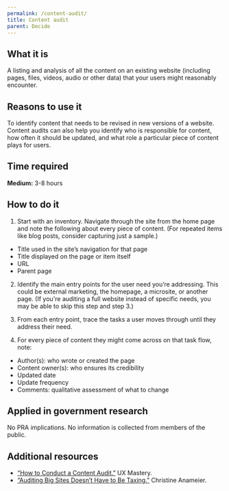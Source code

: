 ```yaml
---
permalink: /content-audit/
title: Content audit
parent: Decide
---
```


## What it is

A listing and analysis of all the content on an existing website (including pages, files, videos, audio or other data) that your users might reasonably encounter.

## Reasons to use it

To identify content that needs to be revised in new versions of a website. Content audits can also help you identify who is responsible for content, how often it should be updated, and what role a particular piece of content plays for users.

## Time required

**Medium:** 3-8 hours

## How to do it

1. Start with an inventory. Navigate through the site from the home page and note the following about every piece of content. (For repeated items like blog posts, consider capturing just a sample.)
 - Title used in the site’s navigation for that page
 - Title displayed on the page or item itself
 - URL
 - Parent page

2. Identify the main entry points for the user need you’re addressing. This could be external marketing, the homepage, a microsite, or another page. (If you're auditing a full website instead of specific needs, you may be able to skip this step and step 3.)

3. From each entry point, trace the tasks a user moves through until they address their need.

4. For every piece of content they might come across on that task flow, note:
 - Author(s): who wrote or created the page
 - Content owner(s): who ensures its credibility
 - Updated date
 - Update frequency
 - Comments: qualitative assessment of what to change

## Applied in government research

No PRA implications. No information is collected from members of the public.

## Additional resources
- [“How to Conduct a Content Audit.”](http://uxmastery.com/how-to-conduct-a-content-audit/) UX Mastery.
- [“Auditing Big Sites Doesn’t Have to Be Taxing.”](http://blog.braintraffic.com/2012/04/auditing-big-sites-doesn%E2%80%99t-have-to-be-taxing/) Christine Anameier.
